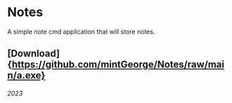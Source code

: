 # Notes
  A simple note cmd application that will store notes.
## [Download]{https://github.com/mintGeorge/Notes/raw/main/a.exe}


###### 2023 
